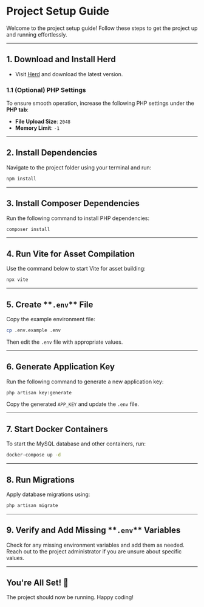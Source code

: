 # Project Setup Guide

Welcome to the project setup guide! Follow these steps to get the project up and running effortlessly.

---

## **1. Download and Install Herd**

- Visit [Herd](https://herd.dev/) and download the latest version.

### **1.1 (Optional) PHP Settings**

To ensure smooth operation, increase the following PHP settings under the **PHP tab**:

- **File Upload Size**: `2048`
- **Memory Limit**: `-1`

---

## **2. Install Dependencies**

Navigate to the project folder using your terminal and run:

```bash
npm install
```

---

## **3. Install Composer Dependencies**

Run the following command to install PHP dependencies:

```bash
composer install
```

---

## **4. Run Vite for Asset Compilation**

Use the command below to start Vite for asset building:

```bash
npx vite
```

---

## **5. Create \*\***`.env`\***\* File**

Copy the example environment file:

```bash
cp .env.example .env
```

Then edit the `.env` file with appropriate values.

---

## **6. Generate Application Key**

Run the following command to generate a new application key:

```bash
php artisan key:generate
```

Copy the generated `APP_KEY` and update the `.env` file.

---

## **7. Start Docker Containers**

To start the MySQL database and other containers, run:

```bash
docker-compose up -d
```

---

## **8. Run Migrations**

Apply database migrations using:

```bash
php artisan migrate
```

---

## **9. Verify and Add Missing \*\***`.env`\***\* Variables**

Check for any missing environment variables and add them as needed. Reach out to the project administrator if you are unsure about specific values.

---

## **You're All Set!** 🎉

The project should now be running. Happy coding!
